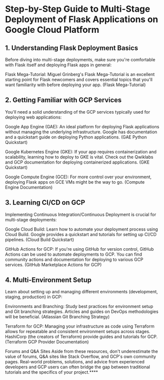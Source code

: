 # Step-by-Step Guide to Multi-Stage Deployment of Flask Applications on Google Cloud Platform

## 1. Understanding Flask Deployment Basics
Before diving into multi-stage deployments, make sure you're comfortable with Flask itself and deploying Flask apps in general:

Flask Mega-Tutorial: Miguel Grinberg's Flask Mega-Tutorial is an excellent starting point for Flask newcomers and covers essential topics that you'll want familiarity with before deploying your app. (Flask Mega-Tutorial)
## 2. Getting Familiar with GCP Services
You'll need a solid understanding of the GCP services typically used for deploying web applications:

Google App Engine (GAE): An ideal platform for deploying Flask applications without managing the underlying infrastructure. Google has documentation and a quickstart guide on deploying Python applications. (GAE Python Quickstart)

Google Kubernetes Engine (GKE): If your app requires containerization and scalability, learning how to deploy to GKE is vital. Check out the Qwiklabs and GCP documentation for deploying containerized applications. (GKE Quickstart)

Google Compute Engine (GCE): For more control over your environment, deploying Flask apps on GCE VMs might be the way to go. (Compute Engine Documentation)

## 3. Learning CI/CD on GCP
Implementing Continuous Integration/Continuous Deployment is crucial for multi-stage deployments:

Google Cloud Build: Learn how to automate your deployment process using Cloud Build. Google provides a quickstart and tutorials for setting up CI/CD pipelines. (Cloud Build Quickstart)

GitHub Actions for GCP: If you're using GitHub for version control, GitHub Actions can be used to automate deployments to GCP. You can find community actions and documentation for deploying to various GCP services. (GitHub Marketplace Actions for GCP)

## 4. Multi-Environment Setup
Learn about setting up and managing different environments (development, staging, production) in GCP:

Environments and Branching: Study best practices for environment setup and Git branching strategies. Articles and guides on DevOps methodologies will be beneficial. (Atlassian Git Branching Strategy)

Terraform for GCP: Managing your infrastructure as code using Terraform allows for repeatable and consistent environment setups across stages. HashiCorp (the creators of Terraform) provide guides and tutorials for GCP. (Terraform GCP Provider Documentation)

Forums and Q&A Sites
Aside from these resources, don't underestimate the value of forums, Q&A sites like Stack Overflow, and GCP's own community pages. Real-world problems, solutions, and advice from experienced developers and GCP users can often bridge the gap between traditional tutorials and the specifics of your project.****